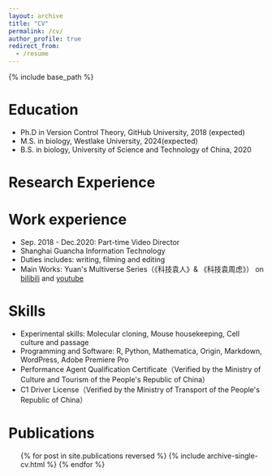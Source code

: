```yaml
---
layout: archive
title: "CV"
permalink: /cv/
author_profile: true
redirect_from:
  - /resume
---
```



{% include base_path %}

Education
======
* Ph.D in Version Control Theory, GitHub University, 2018 (expected)
* M.S. in biology, Westlake University, 2024(expected)
* B.S. in biology, University of Science and Technology of China, 2020

Research Experience
======


Work experience
======
* Sep. 2018 - Dec.2020:  Part-time Video Director
* Shanghai Guancha Information Technology
* Duties includes: writing, filming and editing
* Main Works: Yuan's Multiverse Series（《科技袁人》& 《科技袁周虑》） on <a href="https://space.bilibili.com/419501714" target="_blank" rel="noopener noreferrer">bilibili</a> and <a href="https://www.youtube.com/@TechSignal2023" target="_blank" rel="noopener noreferrer">youtube</a> 

  
Skills
======
* Experimental skills: Molecular cloning,  Mouse housekeeping, Cell culture and passage
* Programming and Software: R, Python, Mathematica, Origin, Markdown, WordPress, Adobe Premiere Pro
* Performance Agent Qualification Certificate（Verified by the Ministry of Culture and Tourism of the People's Republic of China）
* C1 Driver License（Verified by the Ministry of Transport of the People's Republic of China）


Publications
======
  <ul>{% for post in site.publications reversed %}
    {% include archive-single-cv.html %}
  {% endfor %}</ul>

